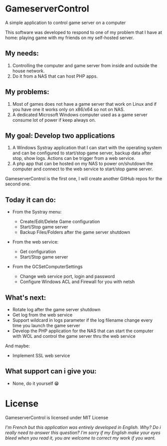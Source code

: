 # GameserverControl
A simple application to control game server on a computer

This software was developed to respond to one of my problem that I have at home: playing game with my friends on my self-hosted server.

## My needs:
1. Controlling the computer and game server from inside and outside the house network.
2. Do it from a NAS that can host PHP apps.

## My problems:
1. Most of games does not have a game server that work on Linux and if you have one it works only on x86/x64 so not on NAS.
2. A dedicated Microsoft Windows computer used as a game server consume lot of power if keep always on.

## My goal: Develop two applications
1. A Windows Systray application that I can start with the operating system and can be configured to start/stop game server, backup data after stop, show logs. Actions can be trigger from a web service.
2. A php app that can be hosted on my NAS to power on/shutdown the computer and connect to the web service to start/stop game server.

GameserverControl is the first one, I will create another GitHub repos for the second one.

## Today it can do:
* From the Systray menu:
  - Create/Edit/Delete Game configuration
  - Start/Stop game server
  - Backup Files/Folders after the game server shutdown

* From the web service:
  - Get configuration
  - Start/Stop game server

* From the GCSetComputerSettings
  - Change web service port, login and password
  - Configure Windows ACL and Firewall for you with netsh

## What's next:
- Rotate log after the game server shutdown
- Get log from the web service
- Support wildcard in logs parameter if the log filename change every time you launch the game server
- Develop the PHP application for the NAS that can start the computer with WOL and control the game server thru the web service

And maybe:
- Implement SSL web service

## What support can i give you:
- None, do it yourself :grin:

# License
GameserverControl is licensed under MIT License

_I'm French but this application was entirely developed in English. Why? Do i really need to answer this question?_
_I'm sorry if my English make your eyes bleed when you read it, you are welcome to correct my work if you want._
